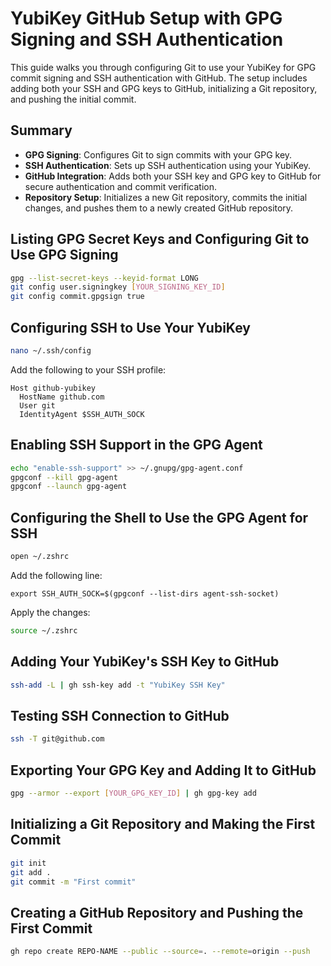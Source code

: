 # YubiKey GitHub Setup with GPG Signing and SSH Authentication

This guide walks you through configuring Git to use your YubiKey for GPG commit signing and SSH authentication with GitHub. The setup includes adding both your SSH and GPG keys to GitHub, initializing a Git repository, and pushing the initial commit.

## Summary

- **GPG Signing**: Configures Git to sign commits with your GPG key.
- **SSH Authentication**: Sets up SSH authentication using your YubiKey.
- **GitHub Integration**: Adds both your SSH key and GPG key to GitHub for secure authentication and commit verification.
- **Repository Setup**: Initializes a new Git repository, commits the initial changes, and pushes them to a newly created GitHub repository.

## Listing GPG Secret Keys and Configuring Git to Use GPG Signing

```bash
gpg --list-secret-keys --keyid-format LONG
git config user.signingkey [YOUR_SIGNING_KEY_ID]
git config commit.gpgsign true
```

## Configuring SSH to Use Your YubiKey

```bash
nano ~/.ssh/config
```

Add the following to your SSH profile:

```plaintext
Host github-yubikey
  HostName github.com
  User git
  IdentityAgent $SSH_AUTH_SOCK
```

## Enabling SSH Support in the GPG Agent

```bash
echo "enable-ssh-support" >> ~/.gnupg/gpg-agent.conf
gpgconf --kill gpg-agent
gpgconf --launch gpg-agent
```

## Configuring the Shell to Use the GPG Agent for SSH

```bash
open ~/.zshrc
```

Add the following line:

```plaintext
export SSH_AUTH_SOCK=$(gpgconf --list-dirs agent-ssh-socket)
```

Apply the changes:

```bash
source ~/.zshrc
```

## Adding Your YubiKey's SSH Key to GitHub

```bash
ssh-add -L | gh ssh-key add -t "YubiKey SSH Key"
```

## Testing SSH Connection to GitHub

```bash
ssh -T git@github.com
```

## Exporting Your GPG Key and Adding It to GitHub

```bash
gpg --armor --export [YOUR_GPG_KEY_ID] | gh gpg-key add
```

## Initializing a Git Repository and Making the First Commit

```bash
git init
git add .
git commit -m "First commit"
```

## Creating a GitHub Repository and Pushing the First Commit

```bash
gh repo create REPO-NAME --public --source=. --remote=origin --push
```
